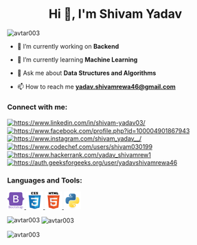 <h1 align="center">Hi 👋, I'm Shivam Yadav</h1>
<p align="left"> <img src="https://komarev.com/ghpvc/?username=avtar003&label=Profile%20views&color=0e75b6&style=flat" alt="avtar003" /> </p>

- 🔭 I’m currently working on **Backend**

- 🌱 I’m currently learning **Machine Learning**

- 💬 Ask me about **Data Structures and Algorithms**

- 📫 How to reach me **yadav.shivamrewa46@gmail.com**

<h3 align="left">Connect with me:</h3>
<p align="left">
<a href="https://www.linkedin.com/in/shivam-yadav03/" target="blank"><img align="center" src="https://raw.githubusercontent.com/rahuldkjain/github-profile-readme-generator/master/src/images/icons/Social/linked-in-alt.svg" alt="https://www.linkedin.com/in/shivam-yadav03/" height="30" width="40" /></a>
<a href="https://www.facebook.com/profile.php?id=100004901867943" target="blank"><img align="center" src="https://raw.githubusercontent.com/rahuldkjain/github-profile-readme-generator/master/src/images/icons/Social/facebook.svg" alt="https://www.facebook.com/profile.php?id=100004901867943" height="30" width="40" /></a>
<a href="https://www.instagram.com/shivam_yadav__/" target="blank"><img align="center" src="https://raw.githubusercontent.com/rahuldkjain/github-profile-readme-generator/master/src/images/icons/Social/instagram.svg" alt="https://www.instagram.com/shivam_yadav__/" height="30" width="40" /></a>
<a href="https://www.codechef.com/users/shivam030199#_=_" target="blank"><img align="center" src="https://cdn.jsdelivr.net/npm/simple-icons@3.1.0/icons/codechef.svg" alt="https://www.codechef.com/users/shivam030199" height="30" width="40" /></a>
<a href="https://www.hackerrank.com/yadav_shivamrew1?hr_r=1" target="blank"><img align="center" src="https://raw.githubusercontent.com/rahuldkjain/github-profile-readme-generator/master/src/images/icons/Social/hackerrank.svg" alt="https://www.hackerrank.com/yadav_shivamrew1" height="30" width="40" /></a>
<a href="https://auth.geeksforgeeks.org/user/https://auth.geeksforgeeks.org/user/yadavshivamrewa46" target="blank"><img align="center" src="https://raw.githubusercontent.com/rahuldkjain/github-profile-readme-generator/master/src/images/icons/Social/geeks-for-geeks.svg" alt="https://auth.geeksforgeeks.org/user/yadavshivamrewa46" height="30" width="40" /></a>
</p>

<h3 align="left">Languages and Tools:</h3>
<p align="left"> <a href="https://getbootstrap.com" target="_blank" rel="noreferrer"> <img src="https://raw.githubusercontent.com/devicons/devicon/master/icons/bootstrap/bootstrap-plain-wordmark.svg" alt="bootstrap" width="40" height="40"/> </a> <a href="https://www.w3schools.com/css/" target="_blank" rel="noreferrer"> <img src="https://raw.githubusercontent.com/devicons/devicon/master/icons/css3/css3-original-wordmark.svg" alt="css3" width="40" height="40"/>  <a href="https://www.w3.org/html/" target="_blank" rel="noreferrer"> <img src="https://raw.githubusercontent.com/devicons/devicon/master/icons/html5/html5-original-wordmark.svg" alt="html5" width="40" height="40"/> </a>  <a href="https://www.python.org" target="_blank" rel="noreferrer"> <img src="https://raw.githubusercontent.com/devicons/devicon/master/icons/python/python-original.svg" alt="python" width="40" height="40"/> </a> </p>

<p><img align="left" src="https://github-readme-stats.vercel.app/api/top-langs?username=avtar003&show_icons=true&locale=en&layout=compact" alt="avtar003" /></p>

<p>&nbsp;<img align="center" src="https://github-readme-stats.vercel.app/api?username=avtar003&show_icons=true&locale=en" alt="avtar003" /></p>

<p><img align="center" src="https://github-readme-streak-stats.herokuapp.com/?user=avtar003&" alt="avtar003" /></p>
